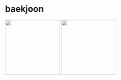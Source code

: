 # baekjoon

<p>
  <img height="180em" src="https://github-readme-stats.vercel.app/api?username=tintin010&show_icons=true&include_all_commits=true&bg_color=30,e96443,904e95&title_color=fff&text_color=fff">
  <img height="180em" src="https://github-readme-stats.vercel.app/api/top-langs/?username=tintin010&layout=compact&bg_color=30,e96443,904e95&title_color=fff&text_color=fff">
</p>
